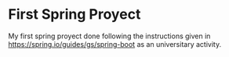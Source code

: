 # First Spring Proyect
 My first spring proyect done following the instructions given in https://spring.io/guides/gs/spring-boot as an universitary activity.
